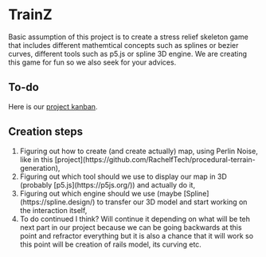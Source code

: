 # TrainZ

Basic assumption of this project is to create a stress relief skeleton game that includes different mathemtical concepts such as splines or bezier curves, different tools such as p5.js or spline 3D engine. We are creating this game
for fun so we also seek for your advices.

## To-do

Here is our [project kanban](https://trello.com/b/b7BRmqUO/pociongz).

## Creation steps

<ol>
  <li>Figuring out how to create (and create actually) map, using Perlin Noise, like in this [project](https://github.com/RachelfTech/procedural-terrain-generation),    </li>
  <li>Figuring out which tool should we use to display our map in 3D (probably [p5.js](https://p5js.org/)) and actually do it,</li>
  <li>Figuring out which engine should we use (maybe [Spline](https://spline.design/) to transfer our 3D model and start working on the interaction itself,</li>
  <li>To do continued I think? Will continue it depending on what will be teh next part in our project because we can be going backwards at this point and refractor everything but it is also a chance that
  it will work so this point will be creation of rails model, its curving etc.</li>
</ol>
